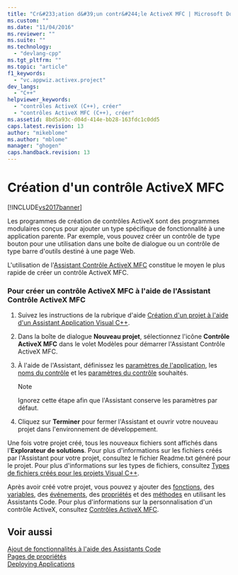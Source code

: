 ```yaml
---
title: "Cr&#233;ation d&#39;un contr&#244;le ActiveX MFC | Microsoft Docs"
ms.custom: ""
ms.date: "11/04/2016"
ms.reviewer: ""
ms.suite: ""
ms.technology: 
  - "devlang-cpp"
ms.tgt_pltfrm: ""
ms.topic: "article"
f1_keywords: 
  - "vc.appwiz.activex.project"
dev_langs: 
  - "C++"
helpviewer_keywords: 
  - "contrôles ActiveX (C++), créer"
  - "contrôles ActiveX MFC (C++), créer"
ms.assetid: 8bd5a93c-d04d-414e-bb28-163fdc1c0dd5
caps.latest.revision: 13
author: "mikeblome"
ms.author: "mblome"
manager: "ghogen"
caps.handback.revision: 13
---
```

# Cr&#233;ation d&#39;un contr&#244;le ActiveX MFC
[!INCLUDE[vs2017banner](../../assembler/inline/includes/vs2017banner.md)]

Les programmes de création de contrôles ActiveX sont des programmes modulaires conçus pour ajouter un type spécifique de fonctionnalité à une application parente.  Par exemple, vous pouvez créer un contrôle de type bouton pour une utilisation dans une boîte de dialogue ou un contrôle de type barre d'outils destiné à une page Web.  
  
 L'utilisation de l'[Assistant Contrôle ActiveX MFC](../../mfc/reference/mfc-activex-control-wizard.md) constitue le moyen le plus rapide de créer un contrôle ActiveX MFC.  
  
### Pour créer un contrôle ActiveX MFC à l'aide de l'Assistant Contrôle ActiveX MFC  
  
1.  Suivez les instructions de la rubrique d'aide [Création d'un projet à l'aide d'un Assistant Application Visual C\+\+](../../ide/creating-desktop-projects-by-using-application-wizards.md).  
  
2.  Dans la boîte de dialogue **Nouveau projet**, sélectionnez l'icône **Contrôle ActiveX MFC** dans le volet Modèles pour démarrer l'Assistant Contrôle ActiveX MFC.  
  
3.  À l'aide de l'Assistant, définissez les [paramètres de l'application](../../mfc/reference/application-settings-mfc-activex-control-wizard.md), les [noms du contrôle](../../mfc/reference/control-names-mfc-activex-control-wizard.md) et les [paramètres du contrôle](../../mfc/reference/control-settings-mfc-activex-control-wizard.md) souhaités.  
  
    > [!NOTE]
    >  Ignorez cette étape afin que l'Assistant conserve les paramètres par défaut.  
  
4.  Cliquez sur **Terminer** pour fermer l'Assistant et ouvrir votre nouveau projet dans l'environnement de développement.  
  
 Une fois votre projet créé, tous les nouveaux fichiers sont affichés dans l'**Explorateur de solutions**.  Pour plus d'informations sur les fichiers créés par l'Assistant pour votre projet, consultez le fichier Readme.txt généré pour le projet.  Pour plus d'informations sur les types de fichiers, consultez [Types de fichiers créés pour les projets Visual C\+\+](../../ide/file-types-created-for-visual-cpp-projects.md).  
  
 Après avoir créé votre projet, vous pouvez y ajouter des [fonctions](../../ide/add-member-function-wizard.md), des [variables](../../ide/add-member-variable-wizard.md), des [événements](../../ide/add-event-wizard.md), des [propriétés](../../ide/names-add-property-wizard.md) et des [méthodes](../../ide/add-method-wizard.md) en utilisant les Assistants Code.  Pour plus d'informations sur la personnalisation d'un contrôle ActiveX, consultez [Contrôles ActiveX MFC](../../mfc/mfc-activex-controls.md).  
  
## Voir aussi  
 [Ajout de fonctionnalités à l'aide des Assistants Code](../../ide/adding-functionality-with-code-wizards-cpp.md)   
 [Pages de propriétés](../../ide/property-pages-visual-cpp.md)   
 [Deploying Applications](http://msdn.microsoft.com/fr-fr/4ff8881d-0daf-47e7-bfe7-774c625031b4)